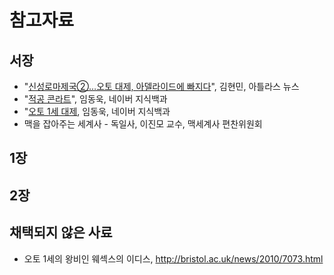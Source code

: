 # 참고자료

## 서장

- "[신성로마제국②…오토 대제, 아델라이드에 빠지다](http://www.atlasnews.co.kr/news/articleView.html?idxno=2268)", 김현민, 아틀라스 뉴스
- "[적공 콘라트](https://terms.naver.com/entry.naver?docId=3330665&categoryId=56800&cid=56790)", 임동욱, 네이버 지식백과
- "[오토 1세 대제](https://terms.naver.com/entry.naver?docId=3330660&cid=56790&categoryId=56800), 임동욱, 네이버 지식백과
- 맥을 잡아주는 세계사 - 독일사, 이진모 교수, 맥세계사 편찬위원회

## 1장

## 2장

## 채택되지 않은 사료

- 오토 1세의 왕비인 웨섹스의 이디스, http://bristol.ac.uk/news/2010/7073.html
